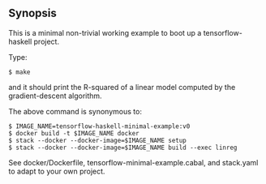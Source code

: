 ## Synopsis

This is a minimal non-trivial working example to boot up a
tensorflow-haskell project.

Type:

    $ make

and it should print the R-squared of a linear model computed by the
gradient-descent algorithm.

The above command is synonymous to:

    $ IMAGE_NAME=tensorflow-haskell-minimal-example:v0
    $ docker build -t $IMAGE_NAME docker
	$ stack --docker --docker-image=$IMAGE_NAME setup
	$ stack --docker --docker-image=$IMAGE_NAME build --exec linreg

See docker/Dockerfile, tensorflow-minimal-example.cabal, and
stack.yaml to adapt to your own project.
